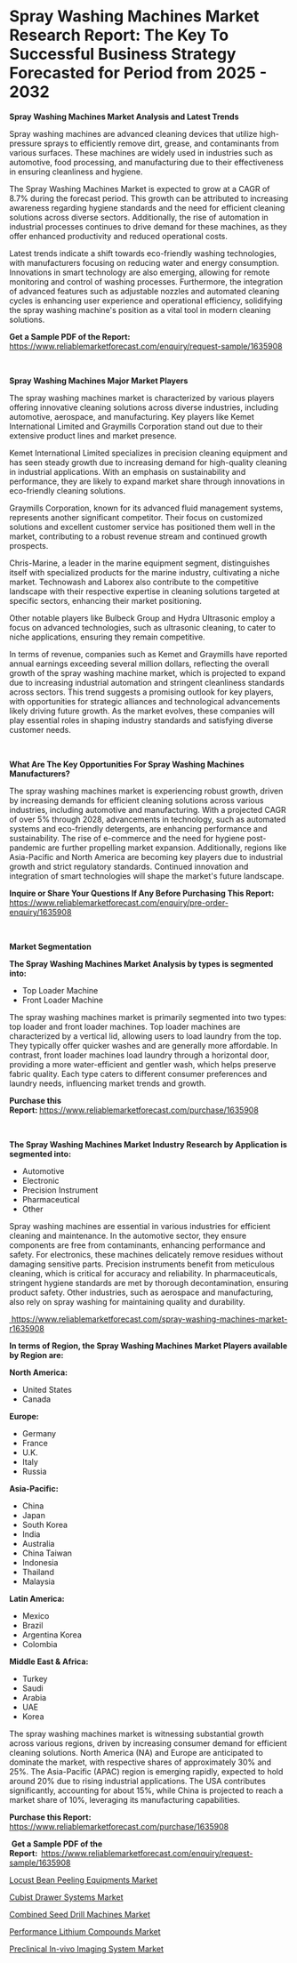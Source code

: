 <p><h1>Spray Washing Machines Market Research Report: The Key To Successful Business Strategy Forecasted for Period from 2025 - 2032</h1></p><p><strong>Spray Washing Machines Market Analysis and Latest Trends</strong></p>
<p><p>Spray washing machines are advanced cleaning devices that utilize high-pressure sprays to efficiently remove dirt, grease, and contaminants from various surfaces. These machines are widely used in industries such as automotive, food processing, and manufacturing due to their effectiveness in ensuring cleanliness and hygiene. </p><p>The Spray Washing Machines Market is expected to grow at a CAGR of 8.7% during the forecast period. This growth can be attributed to increasing awareness regarding hygiene standards and the need for efficient cleaning solutions across diverse sectors. Additionally, the rise of automation in industrial processes continues to drive demand for these machines, as they offer enhanced productivity and reduced operational costs.</p><p>Latest trends indicate a shift towards eco-friendly washing technologies, with manufacturers focusing on reducing water and energy consumption. Innovations in smart technology are also emerging, allowing for remote monitoring and control of washing processes. Furthermore, the integration of advanced features such as adjustable nozzles and automated cleaning cycles is enhancing user experience and operational efficiency, solidifying the spray washing machine's position as a vital tool in modern cleaning solutions.</p></p>
<p><strong>Get a Sample PDF of the Report:&nbsp;</strong> <a href="https://www.reliablemarketforecast.com/enquiry/request-sample/1635908?utm_campaign=1080&utm_medium=2&utm_source=Github&utm_content=ia&utm_term=23032025&utm_id=spray-washing-machines">https://www.reliablemarketforecast.com/enquiry/request-sample/1635908</a></p>
<p>&nbsp;</p>
<p><strong>Spray Washing Machines Major Market Players</strong></p>
<p><p>The spray washing machines market is characterized by various players offering innovative cleaning solutions across diverse industries, including automotive, aerospace, and manufacturing. Key players like Kemet International Limited and Graymills Corporation stand out due to their extensive product lines and market presence.</p><p>Kemet International Limited specializes in precision cleaning equipment and has seen steady growth due to increasing demand for high-quality cleaning in industrial applications. With an emphasis on sustainability and performance, they are likely to expand market share through innovations in eco-friendly cleaning solutions.</p><p>Graymills Corporation, known for its advanced fluid management systems, represents another significant competitor. Their focus on customized solutions and excellent customer service has positioned them well in the market, contributing to a robust revenue stream and continued growth prospects.</p><p>Chris-Marine, a leader in the marine equipment segment, distinguishes itself with specialized products for the marine industry, cultivating a niche market. Technowash and Laborex also contribute to the competitive landscape with their respective expertise in cleaning solutions targeted at specific sectors, enhancing their market positioning.</p><p>Other notable players like Bulbeck Group and Hydra Ultrasonic employ a focus on advanced technologies, such as ultrasonic cleaning, to cater to niche applications, ensuring they remain competitive. </p><p>In terms of revenue, companies such as Kemet and Graymills have reported annual earnings exceeding several million dollars, reflecting the overall growth of the spray washing machine market, which is projected to expand due to increasing industrial automation and stringent cleanliness standards across sectors. This trend suggests a promising outlook for key players, with opportunities for strategic alliances and technological advancements likely driving future growth. As the market evolves, these companies will play essential roles in shaping industry standards and satisfying diverse customer needs.</p></p>
<p>&nbsp;</p>
<p><strong>What Are The Key Opportunities For Spray Washing Machines Manufacturers?</strong></p>
<p><p>The spray washing machines market is experiencing robust growth, driven by increasing demands for efficient cleaning solutions across various industries, including automotive and manufacturing. With a projected CAGR of over 5% through 2028, advancements in technology, such as automated systems and eco-friendly detergents, are enhancing performance and sustainability. The rise of e-commerce and the need for hygiene post-pandemic are further propelling market expansion. Additionally, regions like Asia-Pacific and North America are becoming key players due to industrial growth and strict regulatory standards. Continued innovation and integration of smart technologies will shape the market's future landscape.</p></p>
<p><strong>Inquire or Share Your Questions If Any Before Purchasing This Report:</strong> <a href="https://www.reliablemarketforecast.com/enquiry/pre-order-enquiry/1635908?utm_campaign=1080&utm_medium=2&utm_source=Github&utm_content=ia&utm_term=23032025&utm_id=spray-washing-machines">https://www.reliablemarketforecast.com/enquiry/pre-order-enquiry/1635908</a></p>
<p>&nbsp;</p>
<p><strong>Market Segmentation</strong></p>
<p><strong>The Spray Washing Machines Market Analysis by types is segmented into:</strong></p>
<p><ul><li>Top Loader Machine</li><li>Front Loader Machine</li></ul></p>
<p><p>The spray washing machines market is primarily segmented into two types: top loader and front loader machines. Top loader machines are characterized by a vertical lid, allowing users to load laundry from the top. They typically offer quicker washes and are generally more affordable. In contrast, front loader machines load laundry through a horizontal door, providing a more water-efficient and gentler wash, which helps preserve fabric quality. Each type caters to different consumer preferences and laundry needs, influencing market trends and growth.</p></p>
<p><strong>Purchase this Report:&nbsp;</strong><a href="https://www.reliablemarketforecast.com/purchase/1635908?utm_campaign=1080&utm_medium=2&utm_source=Github&utm_content=ia&utm_term=23032025&utm_id=spray-washing-machines">https://www.reliablemarketforecast.com/purchase/1635908</a></p>
<p>&nbsp;</p>
<p><strong>The Spray Washing Machines Market Industry Research by Application is segmented into:</strong></p>
<p><ul><li>Automotive</li><li>Electronic</li><li>Precision Instrument</li><li>Pharmaceutical</li><li>Other</li></ul></p>
<p><p>Spray washing machines are essential in various industries for efficient cleaning and maintenance. In the automotive sector, they ensure components are free from contaminants, enhancing performance and safety. For electronics, these machines delicately remove residues without damaging sensitive parts. Precision instruments benefit from meticulous cleaning, which is critical for accuracy and reliability. In pharmaceuticals, stringent hygiene standards are met by thorough decontamination, ensuring product safety. Other industries, such as aerospace and manufacturing, also rely on spray washing for maintaining quality and durability.</p></p>
<p><a href="https://www.reliablemarketforecast.com/spray-washing-machines-market-r1635908?utm_campaign=1080&utm_medium=2&utm_source=Github&utm_content=ia&utm_term=23032025&utm_id=spray-washing-machines">&nbsp;https://www.reliablemarketforecast.com/spray-washing-machines-market-r1635908</a></p>
<p><strong>In terms of Region, the Spray Washing Machines Market Players available by Region are:</strong></p>
<p>
    <p> <strong> North America: </strong>
        <ul>
            <li>United States</li>
            <li>Canada</li>
        </ul>
        </p> 
    <p> <strong> Europe: </strong>
        <ul>
            <li>Germany</li>
            <li>France</li>
            <li>U.K.</li>
            <li>Italy</li>
            <li>Russia</li>
        </ul>
        </p> 
    <p> <strong> Asia-Pacific: </strong>
        <ul>
            <li>China</li>
            <li>Japan</li>
            <li>South Korea</li>
            <li>India</li>
            <li>Australia</li>
            <li>China Taiwan</li>
            <li>Indonesia</li>
            <li>Thailand</li>
            <li>Malaysia</li>
        </ul>
        </p> 
    <p> <strong> Latin America: </strong>
        <ul>
            <li>Mexico</li>
            <li>Brazil</li>
            <li>Argentina Korea</li>
            <li>Colombia</li>
        </ul>
        </p> 
    <p> <strong> Middle East & Africa: </strong>
        <ul>
            <li>Turkey</li>
            <li>Saudi</li>
            <li>Arabia</li>
            <li>UAE</li>
            <li>Korea</li>
        </ul>
    </p>
    </p>
<p><p>The spray washing machines market is witnessing substantial growth across various regions, driven by increasing consumer demand for efficient cleaning solutions. North America (NA) and Europe are anticipated to dominate the market, with respective shares of approximately 30% and 25%. The Asia-Pacific (APAC) region is emerging rapidly, expected to hold around 20% due to rising industrial applications. The USA contributes significantly, accounting for about 15%, while China is projected to reach a market share of 10%, leveraging its manufacturing capabilities.</p></p>
<p><strong>Purchase this Report: </strong><a href="https://www.reliablemarketforecast.com/purchase/1635908?utm_campaign=1080&utm_medium=2&utm_source=Github&utm_content=ia&utm_term=23032025&utm_id=spray-washing-machines">https://www.reliablemarketforecast.com/purchase/1635908</a></p>
<p>&nbsp;<strong>Get a Sample PDF of the Report:&nbsp;&nbsp;</strong><a href="https://www.reliablemarketforecast.com/enquiry/request-sample/1635908?utm_campaign=1080&utm_medium=2&utm_source=Github&utm_content=ia&utm_term=23032025&utm_id=spray-washing-machines">https://www.reliablemarketforecast.com/enquiry/request-sample/1635908</a></p>
<p><strong></strong></p>
<p><p><a href="https://github.com/lazloklitz2e/Market-Research-Report-List-1/blob/main/locust-bean-peeling-equipments-market.md?utm_campaign=1080&utm_medium=2&utm_source=Github&utm_content=ia&utm_term=23032025&utm_id=spray-washing-machines">Locust Bean Peeling Equipments Market</a></p><p><a href="https://github.com/rueffmuoloqw/Market-Research-Report-List-1/blob/main/cubist-drawer-systems-market.md?utm_campaign=1080&utm_medium=2&utm_source=Github&utm_content=ia&utm_term=23032025&utm_id=spray-washing-machines">Cubist Drawer Systems Market</a></p><p><a href="https://github.com/wycheelwayeu/Market-Research-Report-List-1/blob/main/combined-seed-drill-machines-market.md?utm_campaign=1080&utm_medium=2&utm_source=Github&utm_content=ia&utm_term=23032025&utm_id=spray-washing-machines">Combined Seed Drill Machines Market</a></p><p><a href="https://github.com/onutsheinz/Market-Research-Report-List-1/blob/main/performance-lithium-compounds-market.md?utm_campaign=1080&utm_medium=2&utm_source=Github&utm_content=ia&utm_term=23032025&utm_id=spray-washing-machines">Performance Lithium Compounds Market</a></p><p><a href="https://github.com/pezezlarue7h/Market-Research-Report-List-1/blob/main/preclinical-in-vivo-imaging-system-market.md?utm_campaign=1080&utm_medium=2&utm_source=Github&utm_content=ia&utm_term=23032025&utm_id=spray-washing-machines">Preclinical In-vivo Imaging System Market</a></p></p>